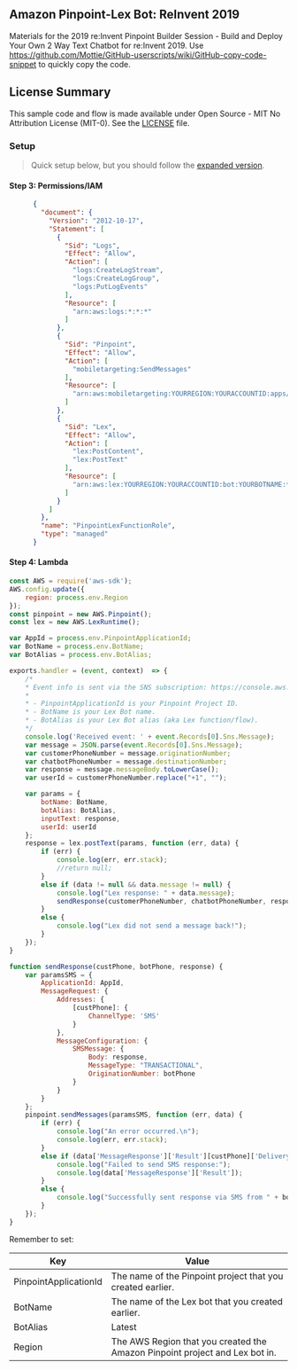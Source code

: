 ## Amazon Pinpoint-Lex Bot: ReInvent 2019
Materials for the 2019 re:Invent Pinpoint Builder Session - Build and Deploy Your Own 2 Way Text Chatbot for re:Invent 2019.
Use https://github.com/Mottie/GitHub-userscripts/wiki/GitHub-copy-code-snippet to quickly copy the code.

## License Summary
This sample code and flow is made available under Open Source - MIT No Attribution License (MIT-0). See the [LICENSE](../LICENSE) file.

### Setup
> Quick setup below, but you should follow the [expanded version](https://aws.amazon.com/blogs/messaging-and-targeting/create-an-sms-chatbox-with-amazon-pinpoint-and-lex/). 
#### Step 3: Permissions/IAM
```JSON
      {
        "document": {
          "Version": "2012-10-17",
          "Statement": [
            {
              "Sid": "Logs",
              "Effect": "Allow",
              "Action": [
                "logs:CreateLogStream",
                "logs:CreateLogGroup",
                "logs:PutLogEvents"
              ],
              "Resource": [
                "arn:aws:logs:*:*:*"
              ]
            },
            {
              "Sid": "Pinpoint",
              "Effect": "Allow",
              "Action": [
                "mobiletargeting:SendMessages"
              ],
              "Resource": [
                "arn:aws:mobiletargeting:YOURREGION:YOURACCOUNTID:apps/YOURPROJECTORAPPID/endpoints/*"
              ]
            },
            {
              "Sid": "Lex",
              "Effect": "Allow",
              "Action": [
                "lex:PostContent",
                "lex:PostText"
              ],
              "Resource": [
                "arn:aws:lex:YOURREGION:YOURACCOUNTID:bot:YOURBOTNAME:*"
              ]
            }
          ]
        },
        "name": "PinpointLexFunctionRole",
        "type": "managed"
      }
```
#### Step 4: Lambda
```javascript
const AWS = require('aws-sdk');
AWS.config.update({
    region: process.env.Region
});
const pinpoint = new AWS.Pinpoint();
const lex = new AWS.LexRuntime();

var AppId = process.env.PinpointApplicationId;
var BotName = process.env.BotName;
var BotAlias = process.env.BotAlias;

exports.handler = (event, context)  => {
    /*
    * Event info is sent via the SNS subscription: https://console.aws.amazon.com/sns/home
    * 
    * - PinpointApplicationId is your Pinpoint Project ID.
    * - BotName is your Lex Bot name.
    * - BotAlias is your Lex Bot alias (aka Lex function/flow).
    */
    console.log('Received event: ' + event.Records[0].Sns.Message);
    var message = JSON.parse(event.Records[0].Sns.Message);
    var customerPhoneNumber = message.originationNumber;
    var chatbotPhoneNumber = message.destinationNumber;
    var response = message.messageBody.toLowerCase();
    var userId = customerPhoneNumber.replace("+1", "");

    var params = {
        botName: BotName,
        botAlias: BotAlias,
        inputText: response,
        userId: userId
    };
    response = lex.postText(params, function (err, data) {
        if (err) {
            console.log(err, err.stack);
            //return null;
        }
        else if (data != null && data.message != null) {
            console.log("Lex response: " + data.message);
            sendResponse(customerPhoneNumber, chatbotPhoneNumber, response.response.data.message);
        }
        else {
            console.log("Lex did not send a message back!");
        }
    });
}

function sendResponse(custPhone, botPhone, response) {
    var paramsSMS = {
        ApplicationId: AppId,
        MessageRequest: {
            Addresses: {
                [custPhone]: {
                    ChannelType: 'SMS'
                }
            },
            MessageConfiguration: {
                SMSMessage: {
                    Body: response,
                    MessageType: "TRANSACTIONAL",
                    OriginationNumber: botPhone
                }
            }
        }
    };
    pinpoint.sendMessages(paramsSMS, function (err, data) {
        if (err) {
            console.log("An error occurred.\n");
            console.log(err, err.stack);
        }
        else if (data['MessageResponse']['Result'][custPhone]['DeliveryStatus'] != "SUCCESSFUL") {
            console.log("Failed to send SMS response:");
            console.log(data['MessageResponse']['Result']);
        }
        else {
            console.log("Successfully sent response via SMS from " + botPhone + " to " + custPhone);
        }
    });
}
```
Remember to set:

| Key  | Value |
| ------------- | ------------- |
| PinpointApplicationId  | The name of the Pinpoint project that you created earlier.  |
| BotName  | The name of the Lex bot that you created earlier.  |
| BotAlias  | Latest |
| Region  | The AWS Region that you created the Amazon Pinpoint project and Lex bot in.  |
